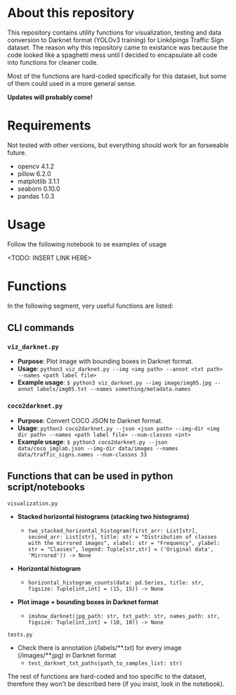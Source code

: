 # About this repository
This repository contains utility functions for visualization, testing and data conversion to Darknet format (YOLOv3 training) for Linköpings Traffic Sign dataset. The reason why this repository came to existance was because the code looked like a spaghetti mess until I decided to encapsulate all code into functions for cleaner code.

Most of the functions are hard-coded specifically for this dataset, but some of them could used in a more general sense.

**Updates will probably come!**

# Requirements
Not tested with other versions, but everything should work for an forseeable future.
 - opencv 4.1.2
 - pillow 6.2.0
 - matplotlib 3.1.1
 - seaborn 0.10.0
 - pandas 1.0.3

# Usage
Follow the following notebook to se examples of usage

<TODO: INSERT LINK HERE>

# Functions
In the following segment, very useful functions are listed:

## CLI commands
### `viz_darknet.py`
- **Purpose**: Plot image with bounding boxes in Darknet format.
- **Usage**:   `python3 viz_darknet.py --img <img path> --annot <txt path> --names <path label file>`
- **Example usage**: `$ python3 viz_darknet.py --img image/img05.jpg --annot labels/img05.txt --names something/metadata.names`
### `coco2darknet.py`
- **Purpose**: Convert COCO JSON to Darknet format.
- **Usage**:   `python3 coco2darknet.py --json <json path> --img-dir <img dir path> --names <path label file> --num-classes <int>` 
- **Example usage**: `$ python3 coco2darknet.py --json data/coco_imglab.json --img-dir data/images --names data/traffic_signs.names --num-classes 33`

## Functions that can be used in python script/notebooks
`visualization.py`
- **Stacked horizontal histograms (stacking two histograms)**
  - `two_stacked_horizontal_histogram(first_arr: List[str], second_arr: List[str], title: str = "Distribution of classes with the mirrored images", xlabel: str = "Frequency", ylabel: str = "Classes", legend: Tuple[str,str] = ('Original data', 'Mirrored')) -> None`
  
- **Horizontal histogram**
  - `horizontal_histogram_counts(data: pd.Series, title: str, figsize: Tuple[int,int] = (15, 15)) -> None`

- **Plot image + bounding boxes in Darknet format**
  - `imshow_darknet(jpg_path: str, txt_path: str, names_path: str, figsize: Tuple[int,int] = (10, 10)) -> None`

`tests.py`
- Check there is annotation (/labels/\*\*.txt) for every image (/images/\*\*.jpg) in Darknet format
  - `test_darknet_txt_paths(path_to_samples_list: str)`

The rest of functions are hard-coded and too specific to the dataset, therefore they won't be described here (if you insist, look in the notebook).
